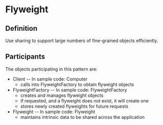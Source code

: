 # Flyweight
## Definition
Use sharing to support large numbers of fine-grained objects efficiently.

## Participants
The objects participating in this pattern are:

- Client -- In sample code: Computer
    - calls into FlyweightFactory to obtain flyweight objects
- FlyweightFactory -- In sample code: FlyweightFactory
    - creates and manages flyweight objects
    - if requested, and a flyweight does not exist, it will create one
    - stores newly created flyweights for future requests
- Flyweight -- In sample code: Flyweight
    - maintains intrinsic data to be shared across the application